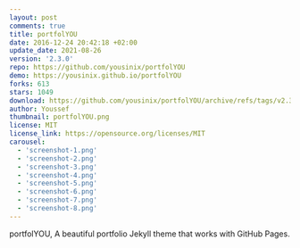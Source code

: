 ```yaml
---
layout: post
comments: true
title: portfolYOU
date: 2016-12-24 20:42:18 +02:00
update_date: 2021-08-26
version: '2.3.0'
repo: https://github.com/yousinix/portfolYOU
demo: https://yousinix.github.io/portfolYOU
forks: 613
stars: 1049
download: https://github.com/yousinix/portfolYOU/archive/refs/tags/v2.3.0.zip
author: Youssef
thumbnail: portfolYOU.png
license: MIT
license_link: https://opensource.org/licenses/MIT
carousel:
  - 'screenshot-1.png'
  - 'screenshot-2.png'
  - 'screenshot-3.png'
  - 'screenshot-4.png'
  - 'screenshot-5.png'
  - 'screenshot-6.png'
  - 'screenshot-7.png'
  - 'screenshot-8.png'
---
```


portfolYOU, A beautiful portfolio Jekyll theme that works with GitHub Pages.
